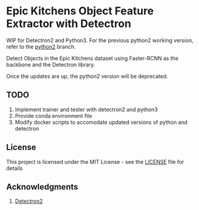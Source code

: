 # Epic Kitchens Object Feature Extractor with Detectron

WIP for Detectron2 and Python3. For the previous python2 working version, refer to the [python2](https://github.com/tridivb/Epic_Kitchens_Feature_Extractor_Detectron/tree/python2) branch.

Detect Objects in the Epic Kitchens dataset using Faster-RCNN as the backbone and the Detectron library.

Once the updates are up, the python2 version will be deprecated.

## TODO
1. Implement trainer and tester with detectron2 and python3
2. Provide conda environment file
3. Modify docker scripts to accomodate updated versions of python and detectron

## License

This project is licensed under the MIT License - see the [LICENSE](LICENSE) file for details

## Acknowledgments

1. [Detectron2](https://github.com/facebookresearch/detectron2)